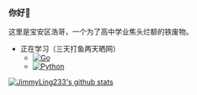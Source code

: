 ### 你好👋
这里是宝安区浩哥，一个为了高中学业焦头烂额的铁废物。
- 正在学习（三天打鱼两天晒网）
  - [![Go](https://img.shields.io/badge/-Go-00ACD7?style=flat-square&logo=Go&logoColor=fff)](https://golang.org)
  - [![Python](https://img.shields.io/badge/-Python-FFBB00?style=flat-square&logo=Python&logoColor=fff)](https://www.python.org/)

[![JimmyLing233's github stats](https://github-readme-stats.vercel.app/api?username=JimmyLing233&show_icons=true)](https://github.com/anuraghazra/github-readme-stats)  
